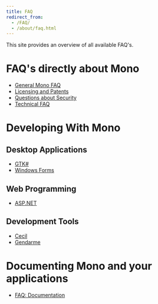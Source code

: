 ```yaml
---
title: FAQ
redirect_from:
  - /FAQ/
  - /about/faq.html
---
```


This site provides an overview of all available FAQ's.

FAQ's directly about Mono
=========================

-   [General Mono FAQ](/docs/faq/)
-   [Licensing and Patents](/docs/faq/licensing/)
-   [Questions about Security](/docs/faq/security/)
-   [Technical FAQ](/docs/faq/technical/)

Developing With Mono
====================

Desktop Applications
--------------------

-   [GTK#](/docs/faq/gtk/)
-   [Windows Forms](/docs/faq/winforms/)

Web Programming
---------------

-   [ASP.NET](/docs/faq/aspnet/)

Development Tools
-----------------

-   [Cecil](/docs/tools+libraries/libraries/Mono.Cecil/faq/)
-   [Gendarme](/docs/tools+libraries/tools/gendarme/faq/)

Documenting Mono and your applications
======================================

-   [FAQ: Documentation](/docs/faq/documentation/)


